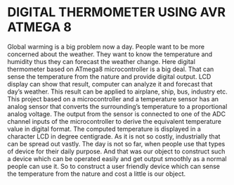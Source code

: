 # DIGITAL THERMOMETER USING AVR ATMEGA 8

Global warming is a big problem now a day. People want to be more concerned about the 
weather. They want to know the temperature and humidity thus they can forecast the 
weather change. Here digital thermometer based on ATmega8 microcontroller is a big 
deal. That can sense the temperature from the nature and provide digital output. LCD 
display can show that result, computer can analyze it and forecast that day’s weather. 
This result can be applied to airplane, ship, bus, industry etc. 
This project based on a microcontroller and a temperature sensor has an analog sensor 
that converts the surrounding’s temperature to a proportional analog voltage. The output 
from the sensor is connected to one of the ADC channel inputs of the microcontroller to 
derive the equivalent temperature value in digital format. The computed temperature is 
displayed in a character LCD in degree centigrade.
As it is not so costly, industrially that can be spread out vastly. The day is not so far,
when people use that types of device for their daily purpose. And that was our object to 
construct such a device which can be operated easily and get output smoothly as a normal 
people can use it. 
So to construct a user friendly device which can sense the temperature from the nature
and cost a little is our object.
